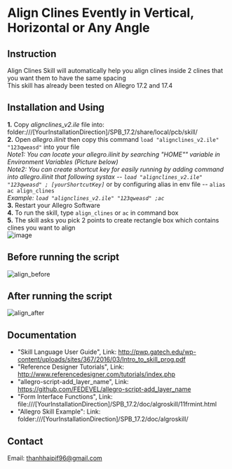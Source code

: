 # Align Clines Evently in Vertical, Horizontal or Any Angle
 
 ## Instruction
  Align Clines Skill will automatically help you align clines inside 2 clines that you want them to have the same spacing\
  This skill has already been tested on Allegro 17.2 and 17.4
  
 ## Installation and Using
   **1.** Copy *alignclines_v2.ile* file into: folder:///[YourInstallationDirection]/SPB_17.2/share/local/pcb/skill/ \
   **2.** Open *allegro.ilinit* then copy this command `load "alignclines_v2.ile" "123qweasd"` into your file \
   *Note1: You can locate your allegro.ilinit by searching "HOME"" variable in Environment Variables (Picture below)* \
   *Note2: You can create shortcut key for easily running by adding command into allegro.ilinit that following systax -- `load "alignclines_v2.ile" "123qweasd" ; [yourShortcutKey]`*  or by configuring alias in env file -- `alias ac	align_clines`\
   *Example: `load "alignclines_v2.ile" "123qweasd" ;ac`* \
   **3.** Restart your Allegro Software \
   **4.** To run the skill, type `align_clines` or  `ac` in command box\
   **5.** The skill asks you pick 2 points to create rectangle box which contains clines you want to align \
   ![image](https://user-images.githubusercontent.com/64115895/159395511-764a7081-957e-4277-89ff-a0c5de4f153b.png)


 ## Before running the script
![align_before](https://user-images.githubusercontent.com/64115895/159329037-60d0e06c-7a42-4362-9108-58e07df2a98c.JPG)

 ## After running the script
![align_after](https://user-images.githubusercontent.com/64115895/159329064-7f70ad2c-a0de-449e-9cb5-899c45de1234.JPG)
 
 ## Documentation
 *  "Skill Language User Guide", Link: http://pwp.gatech.edu/wp-content/uploads/sites/367/2016/03/Intro_to_skill_prog.pdf
 *  "Reference Designer Tutorials", Link: http://www.referencedesigner.com/tutorials/index.php
 *  "allegro-script-add_layer_name", Link: https://github.com/FEDEVEL/allegro-script-add_layer_name
 *  "Form Interface Functions", Link: file:///[YourInstallationDirection]/SPB_17.2/doc/algroskill/11frmint.html
 *  "Allegro Skill Example": Link: folder:///[YourInstallationDirection]/SPB_17.2/doc/algroskill/
 
 ## Contact
 Email: thanhhaipif96@gmail.com
